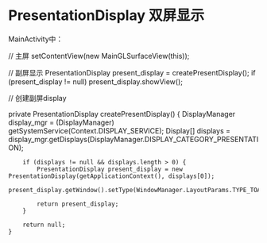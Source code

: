 # PresentationDisplay 双屏显示

MainActivity中：

// 主屏
setContentView(new MainGLSurfaceView(this));

// 副屏显示
PresentationDisplay present_display = createPresentDisplay();
if (present_display != null) present_display.showView();

// 创建副屏display

private PresentationDisplay createPresentDisplay() {
        DisplayManager display_mgr = (DisplayManager) getSystemService(Context.DISPLAY_SERVICE);
        Display[] displays = display_mgr.getDisplays(DisplayManager.DISPLAY_CATEGORY_PRESENTATION);

        if (displays != null && displays.length > 0) {
            PresentationDisplay present_display = new PresentationDisplay(getApplicationContext(), displays[0]);
            present_display.getWindow().setType(WindowManager.LayoutParams.TYPE_TOAST);

            return present_display;
        }

        return null;
    }

